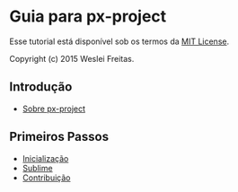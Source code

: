# Guia para px-project

Esse tutorial está disponível sob os termos da [MIT License](http://opensource.org/licenses/MIT).

Copyright (c) 2015 Weslei Freitas.

## Introdução

* [Sobre px-project](1-intro-px-project.md)

Primeiros Passos
----------------

* [Inicialização](2-init-px-project.md)
* [Sublime](3-init-sublime.md)
* [Contribuição](https://github.com/wesleifreitas/px-project/blob/master/CONTRIBUTING.md)

